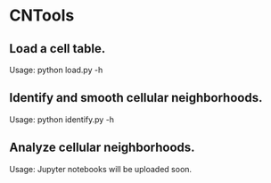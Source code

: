 # CNTools

## Load a cell table.
Usage: python load.py -h

## Identify and smooth cellular neighborhoods.
Usage: python identify.py -h

## Analyze cellular neighborhoods.
Usage: Jupyter notebooks will be uploaded soon.
